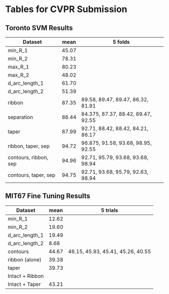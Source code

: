 # Tables for CVPR Submission

## Toronto SVM Results

| Dataset        | mean  | 5 folds |
| -------------- | ----- | -------- |
| min_R_1        | 45.07 | |
| min_R_2        | 78.31 | |
| max_R_1        | 80.23 | |
| max_R_2        | 48.02 | |
| d_arc_length_1 | 61.70 | |
| d_arc_length_2 | 51.39 | |
| ribbon         | 87.35 | 89.58, 89.47, 89.47, 86.32, 81.91 |
| separation     | 88.44 | 84.375, 87.37, 88.42, 89.47, 92.55 |
| taper          | 87.99 | 92.71, 88.42, 88.42, 84.21, 86.17 |
| ribbon, taper, sep | 94.72 | 96.875, 91.58, 93.68, 98.95, 92.55 |
| contours, ribbon, sep | 94.96 | 92.71, 95.79, 93.68, 93.68, 98.94 |
| contours, taper, sep | 94.75 | 92.71, 93.68, 95.79, 92.63, 98.94 |

## MIT67 Fine Tuning Results

| Dataset          | mean  | 5 trials |
| --------------   | ----- | -------- |
| min_R_1          | 12.62 | |
| min_R_2          | 19.60 | |
| d_arc_length_1   | 19.49 | |
| d_arc_length_2   |  8.68 | |
| contours         | 44.67 | 46.15, 45.93, 45.41, 45.26, 40.55 |
| ribbon (alone)   | 39.38 | |
| taper            | 39.73 | |
| Intact + Ribbon  | |
| Intact + Taper   | 43.21 | |
